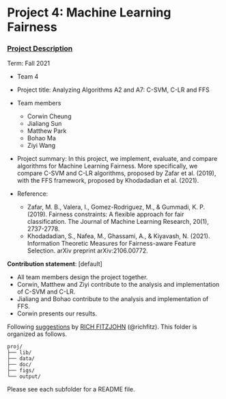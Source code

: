 # Project 4: Machine Learning Fairness

### [Project Description](doc/project4_desc.md)

Term: Fall 2021

+ Team 4
+ Project title: Analyzing Algorithms A2 and A7: C-SVM, C-LR and FFS
+ Team members
	+ Corwin Cheung
	+ Jialiang Sun
	+ Matthew Park
	+ Bohao Ma
	+ Ziyi Wang
+ Project summary: In this project, we implement, evaluate, and compare algorithms for Machine Learning Fairness. More specifically, we compare C-SVM and C-LR algorithms, proposed by Zafar et al. (2019), with the FFS framework, proposed by Khodadadian et al. (2021).

+ Reference:
	- Zafar, M. B., Valera, I., Gomez-Rodriguez, M., & Gummadi, K. P. (2019). Fairness constraints: A flexible approach for fair classification. The Journal of Machine Learning Research, 20(1), 2737-2778.
	- Khodadadian, S., Nafea, M., Ghassami, A., & Kiyavash, N. (2021). Information Theoretic Measures for Fairness-aware Feature Selection. arXiv preprint arXiv:2106.00772.
	
**Contribution statement**: [default] 
+ All team members design the project together.
+ Corwin, Matthew and Ziyi contribute to the analysis and implementation of C-SVM and C-LR.
+ Jialiang and Bohao contribute to the analysis and implementation of FFS.
+ Corwin presents our results.

Following [suggestions](http://nicercode.github.io/blog/2013-04-05-projects/) by [RICH FITZJOHN](http://nicercode.github.io/about/#Team) (@richfitz). This folder is organized as follows.

```
proj/
├── lib/
├── data/
├── doc/
├── figs/
└── output/
```

Please see each subfolder for a README file.
